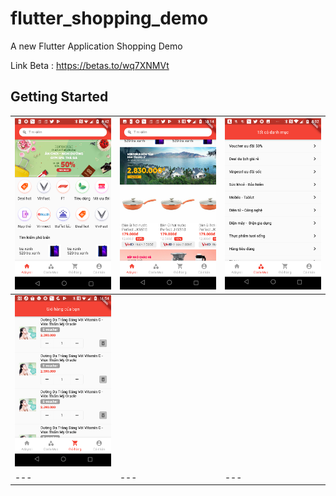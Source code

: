 # flutter_shopping_demo

A new Flutter Application Shopping Demo

Link Beta : https://betas.to/wq7XNMVt

## Getting Started
|  ![Day1](demo/day1_home_ver2.png) | ![Day1](demo/day1_home_ver3.png)   | ![Day1](demo/day2_category.png)   |
|---|---|---|
|  ![Day2](demo/day2_cart.png) |   |   |
|---|---|---|
